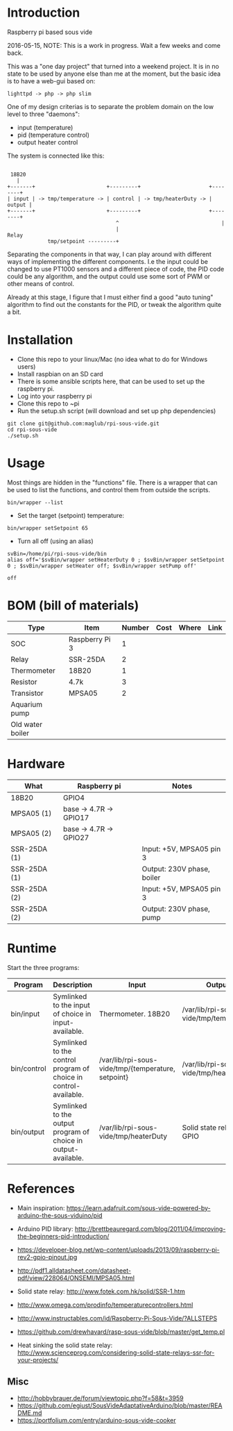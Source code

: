 # Introduction
Raspberry pi based sous vide

2016-05-15, NOTE: This is a work in progress. Wait a few weeks and come back.


This was a "one day project" that turned into a weekend project. It is in no state to be used by anyone else than me at the moment, but the basic idea is to have a web-gui based on:

````
lighttpd -> php -> php slim
````

One of my design criterias is to separate the problem domain on the low level to three "daemons":

* input (temperature)
* pid (temperature control)
* output heater control

The system is connected like this:

```

 18B20
   |
+-------+                       +---------+                      +--------+
| input | -> tmp/temperature -> | control | -> tmp/heaterDuty -> | output |
+-------+                       +---------+                      +--------+
                                   ^                                 |
                                   |                               Relay
             tmp/setpoint ---------+
```


Separating the components in that way, I can play around with different ways of implementing the different components. I.e the input could be changed to use PT1000 sensors and a different piece of code, the PID code could be any algorithm, and the output could use some sort of PWM or other means of control.

Already at this stage, I figure that I must either find a good "auto tuning" algorithm to find out the constants for the PID, or tweak the algorithm quite a bit.

# Installation

* Clone this repo to your linux/Mac (no idea what to do for Windows users)
* Install raspbian on an SD card
* There is some ansible scripts here, that can be used to set up the raspberry pi.
* Log into your raspberry pi
* Clone this repo to ~pi
* Run the setup.sh script (will download and set up php dependencies)

```
git clone git@github.com:maglub/rpi-sous-vide.git
cd rpi-sous-vide
./setup.sh
```

# Usage

Most things are hidden in the "functions" file. There is a wrapper that can be used to list the functions, and control them from outside the scripts.

```
bin/wrapper --list
```

* Set the target (setpoint) temperature:

```
bin/wrapper setSetpoint 65
```

* Turn all off (using an alias)

````
svBin=/home/pi/rpi-sous-vide/bin
alias off='$svBin/wrapper setHeaterDuty 0 ; $svBin/wrapper setSetpoint 0 ; $svBin/wrapper setHeater off; $svBin/wrapper setPump off'

off
````

# BOM (bill of materials)

| Type | Item            | Number | Cost | Where | Link |
|-------|----------------|--------|------|-------|------|
| SOC   | Raspberry Pi 3 |      1 |      |       |      |
| Relay | SSR-25DA       |      2 |      |       |      |
| Thermometer | 18B20    |      1 |      |       |      |
| Resistor | 4.7k        |      3 |      |       |      |
| Transistor| MPSA05     |      2 |      |       |      |
| Aquarium pump |
| Old water boiler |


# Hardware

| What       | Raspberry pi | Notes |
|------------|--------------|-------|
| 18B20      | GPIO4        |       |
| MPSA05 (1) | base -> 4.7R -> GPIO17       | |
| MPSA05 (2) | base -> 4.7R -> GPIO27       |
| SSR-25DA (1)| | Input: +5V, MPSA05 pin 3 |
| SSR-25DA (1)| | Output: 230V phase, boiler |
| SSR-25DA (2)| | Input: +5V, MPSA05 pin 3 |
| SSR-25DA (2)| | Output: 230V phase, pump |

# Runtime




Start the three programs:

| Program | Description | Input | Output |
|---------|-------------|-------|--------|
| bin/input   | Symlinked to the input of choice in input-available. | Thermometer. 18B20 | /var/lib/rpi-sous-vide/tmp/temperature                                             |
| bin/control | Symlinked to the control program of choice in control-available. | /var/lib/rpi-sous-vide/tmp/{temperature, setpoint} | /var/lib/rpi-sous-vide/tmp/heaterDuty  |
| bin/output  | Symlinked to the output program of choice in output-available.   | /var/lib/rpi-sous-vide/tmp/heaterDuty              | Solid state relay over GPIO            |

# References

* Main inspiration: https://learn.adafruit.com/sous-vide-powered-by-arduino-the-sous-viduino/pid
* Arduino PID library: http://brettbeauregard.com/blog/2011/04/improving-the-beginners-pid-introduction/

* https://developer-blog.net/wp-content/uploads/2013/09/raspberry-pi-rev2-gpio-pinout.jpg
* http://pdf1.alldatasheet.com/datasheet-pdf/view/228064/ONSEMI/MPSA05.html

* Solid state relay: http://www.fotek.com.hk/solid/SSR-1.htm
* http://www.omega.com/prodinfo/temperaturecontrollers.html
* http://www.instructables.com/id/Raspberry-Pi-Sous-Vide/?ALLSTEPS
* https://github.com/drewhavard/rasp-sous-vide/blob/master/get_temp.pl
* Heat sinking the solid state relay: http://www.scienceprog.com/considering-solid-state-relays-ssr-for-your-projects/

## Misc

* http://hobbybrauer.de/forum/viewtopic.php?f=58&t=3959
* https://github.com/egiust/SousVideAdaptativeArduino/blob/master/README.md
* https://portfolium.com/entry/arduino-sous-vide-cooker
